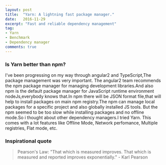 ```yaml
---
layout: post
title:  "Yarn: A lightning fast package manager."
date:   2016-11-29
excerpt: "Fast and reliable dependency management"
tag:
- Yarn
- Benchmark
- Dependency manager
comments: true
---
```


### Is Yarn better than npm?
I've been progressing on my way through angular2 and TypeScript,The package management was very important.
The angular2 team recommends the npm package manager for managing development libraries.And also npm is the default
package manager for JavaScript runtime environment nodeJs,everybody knows that.In npm there will be JSON format file,that will help to
install packages on main npm registry.The npm can manage local packages for a specific project and also globally installed JS tools.
But the npm seemed to be too slow while installing packages and no offline mode.So i thought about other dependency managers.I tried Yarn.
This comes with a lot features like Offline Mode, Network perfomance, Multiple registries, Flat mode, etc.





### Inspirational quote

> Pearson's Law: "That which is measured improves. That which is measured and reported improves exponentially." - Karl Pearson
